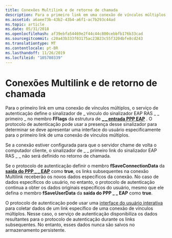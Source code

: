 ```yaml
---
title: Conexões Multilink e de retorno de chamada
description: Para o primeiro link em uma conexão de vínculos múltiplos, o serviço de autenticação define o sinalizador de \_ vínculo do sinalizador EAP RAS \_ \_ primeiro \_ no membro fFlags da \_ estrutura de entrada PPP EAP \_ .
ms.assetid: a6aee73b-43b2-43b4-a6f1-ac7b293c44ad
ms.topic: article
ms.date: 05/31/2018
ms.openlocfilehash: af39ebfa54469e2f44c44c800cebbfb176b33cad
ms.sourcegitcommit: c20a43b333f03175ac23823c55f3204bfe8cd243
ms.translationtype: MT
ms.contentlocale: pt-BR
ms.lasthandoff: 11/26/2019
ms.locfileid: "105780339"
---
```

# <a name="multilink-and-callback-connections"></a>Conexões Multilink e de retorno de chamada

Para o primeiro link em uma conexão de vínculos múltiplos, o serviço de autenticação define o sinalizador de \_ vínculo do sinalizador EAP RAS \_ \_ primeiro \_ no membro **FFlags** da estrutura de [**\_ \_ entrada PPP EAP**](/windows/desktop/api/Raseapif/ns-raseapif-ppp_eap_input) . O protocolo de autenticação pode usar a presença desse sinalizador para determinar se deve apresentar uma interface do usuário especificamente para o primeiro link de uma conexão de vínculos múltiplos.

Se a conexão estiver configurada para que o servidor chame de volta o computador cliente, o sinalizador de \_ \_ primeiro link do sinalizador EAP RAS \_ \_ não será definido no retorno de chamada.

Se o protocolo de autenticação definir o membro **fSaveConnectionData** da [**saída do PPP \_ \_ EAP**](/windows/desktop/api/Raseapif/ns-raseapif-ppp_eap_output) como **true**, os links subsequentes na conexão Multilink receberão os novos dados específicos da conexão. No caso de dados específicos do usuário, no entanto, o protocolo de autenticação continua a obter os dados originais específicos do usuário, mesmo que ele defina o membro **fSaveUserData** da **saída do PPP \_ \_ EAP** como **true**.

O protocolo de autenticação pode usar uma [interface do usuário interativa](interactive-user-interface.md) para coletar dados de um link específico de uma conexão de vínculos múltiplos. Nesse caso, o serviço de autenticação disponibiliza os dados resultantes para o protocolo de autenticação durante os links subsequentes. No entanto, esses dados nunca são salvos no armazenamento persistente.

 

 




